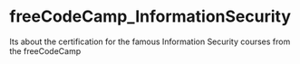 # freeCodeCamp_InformationSecurity
Its about the certification for the famous Information Security courses from the freeCodeCamp
